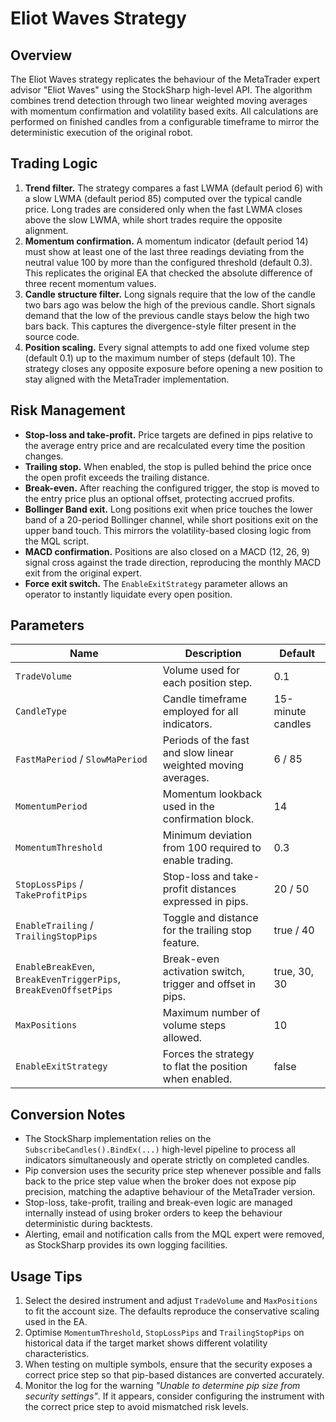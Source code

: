 # Eliot Waves Strategy

## Overview

The Eliot Waves strategy replicates the behaviour of the MetaTrader expert advisor "Eliot Waves" using the StockSharp high-level API. The algorithm combines trend detection through two linear weighted moving averages with momentum confirmation and volatility based exits. All calculations are performed on finished candles from a configurable timeframe to mirror the deterministic execution of the original robot.

## Trading Logic

1. **Trend filter.** The strategy compares a fast LWMA (default period 6) with a slow LWMA (default period 85) computed over the typical candle price. Long trades are considered only when the fast LWMA closes above the slow LWMA, while short trades require the opposite alignment.
2. **Momentum confirmation.** A momentum indicator (default period 14) must show at least one of the last three readings deviating from the neutral value 100 by more than the configured threshold (default 0.3). This replicates the original EA that checked the absolute difference of three recent momentum values.
3. **Candle structure filter.** Long signals require that the low of the candle two bars ago was below the high of the previous candle. Short signals demand that the low of the previous candle stays below the high two bars back. This captures the divergence-style filter present in the source code.
4. **Position scaling.** Every signal attempts to add one fixed volume step (default 0.1) up to the maximum number of steps (default 10). The strategy closes any opposite exposure before opening a new position to stay aligned with the MetaTrader implementation.

## Risk Management

- **Stop-loss and take-profit.** Price targets are defined in pips relative to the average entry price and are recalculated every time the position changes.
- **Trailing stop.** When enabled, the stop is pulled behind the price once the open profit exceeds the trailing distance.
- **Break-even.** After reaching the configured trigger, the stop is moved to the entry price plus an optional offset, protecting accrued profits.
- **Bollinger Band exit.** Long positions exit when price touches the lower band of a 20-period Bollinger channel, while short positions exit on the upper band touch. This mirrors the volatility-based closing logic from the MQL script.
- **MACD confirmation.** Positions are also closed on a MACD (12, 26, 9) signal cross against the trade direction, reproducing the monthly MACD exit from the original expert.
- **Force exit switch.** The `EnableExitStrategy` parameter allows an operator to instantly liquidate every open position.

## Parameters

| Name | Description | Default |
| --- | --- | --- |
| `TradeVolume` | Volume used for each position step. | 0.1 |
| `CandleType` | Candle timeframe employed for all indicators. | 15-minute candles |
| `FastMaPeriod` / `SlowMaPeriod` | Periods of the fast and slow linear weighted moving averages. | 6 / 85 |
| `MomentumPeriod` | Momentum lookback used in the confirmation block. | 14 |
| `MomentumThreshold` | Minimum deviation from 100 required to enable trading. | 0.3 |
| `StopLossPips` / `TakeProfitPips` | Stop-loss and take-profit distances expressed in pips. | 20 / 50 |
| `EnableTrailing` / `TrailingStopPips` | Toggle and distance for the trailing stop feature. | true / 40 |
| `EnableBreakEven`, `BreakEvenTriggerPips`, `BreakEvenOffsetPips` | Break-even activation switch, trigger and offset in pips. | true, 30, 30 |
| `MaxPositions` | Maximum number of volume steps allowed. | 10 |
| `EnableExitStrategy` | Forces the strategy to flat the position when enabled. | false |

## Conversion Notes

- The StockSharp implementation relies on the `SubscribeCandles().BindEx(...)` high-level pipeline to process all indicators simultaneously and operate strictly on completed candles.
- Pip conversion uses the security price step whenever possible and falls back to the price step value when the broker does not expose pip precision, matching the adaptive behaviour of the MetaTrader version.
- Stop-loss, take-profit, trailing and break-even logic are managed internally instead of using broker orders to keep the behaviour deterministic during backtests.
- Alerting, email and notification calls from the MQL expert were removed, as StockSharp provides its own logging facilities.

## Usage Tips

1. Select the desired instrument and adjust `TradeVolume` and `MaxPositions` to fit the account size. The defaults reproduce the conservative scaling used in the EA.
2. Optimise `MomentumThreshold`, `StopLossPips` and `TrailingStopPips` on historical data if the target market shows different volatility characteristics.
3. When testing on multiple symbols, ensure that the security exposes a correct price step so that pip-based distances are converted accurately.
4. Monitor the log for the warning *"Unable to determine pip size from security settings"*. If it appears, consider configuring the instrument with the correct price step to avoid mismatched risk levels.

